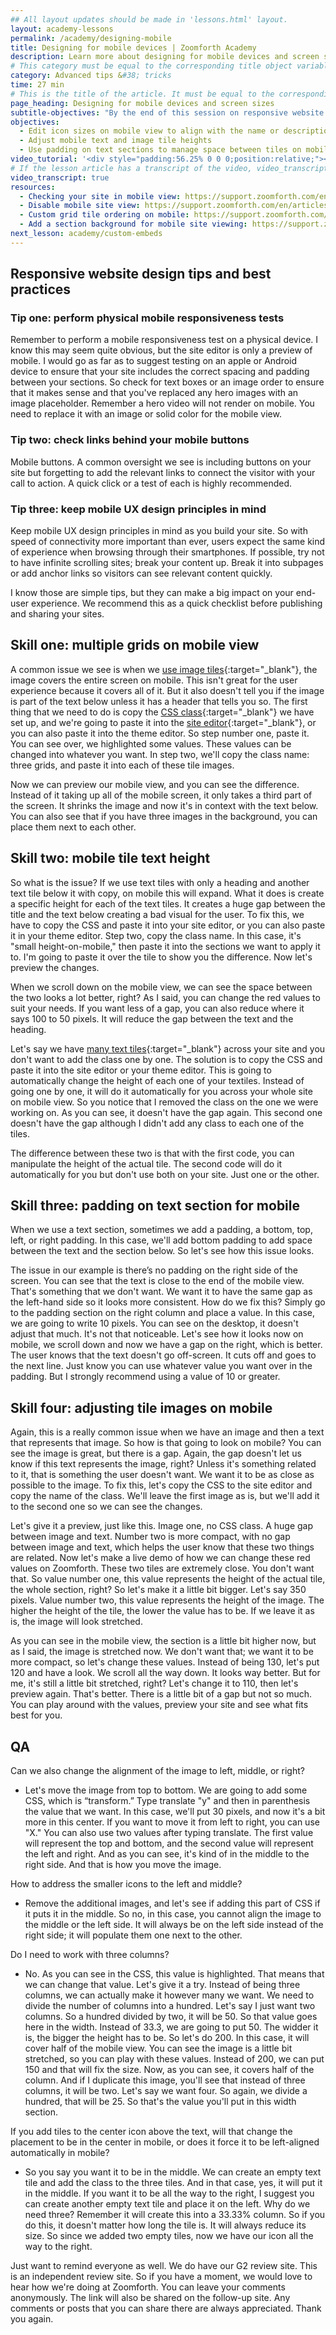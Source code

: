 ```yaml
---
## All layout updates should be made in 'lessons.html' layout.
layout: academy-lessons
permalink: /academy/designing-mobile
title: Designing for mobile devices | Zoomforth Academy
description: Learn more about designing for mobile devices and screen sizes on Zoomforth sites layouts
# This category must be equal to the corresponding title object variable in the file _data/academy
category: Advanced tips &#38; tricks
time: 27 min
# This is the title of the article. It must be equal to the corresponding title object variable in the file _data/academy
page_heading: Designing for mobile devices and screen sizes
subtitle-objectives: "By the end of this session on responsive website design tips, you will be able to:"
objectives:
  - Edit icon sizes on mobile view to align with the name or description
  - Adjust mobile text and image tile heights
  - Use padding on text sections to manage space between tiles on mobile
video_tutorial: '<div style="padding:56.25% 0 0 0;position:relative;"><iframe src="https://player.vimeo.com/video/936218299?badge=0&amp;autopause=0&amp;player_id=0&amp;app_id=58479" frameborder="0" allow="autoplay; fullscreen; picture-in-picture; clipboard-write" style="position:absolute;top:0;left:0;width:100%;height:100%;" title="Designing for mobile"></iframe></div><script src="https://player.vimeo.com/api/player.js"></script>'
# If the lesson article has a transcript of the video, video_transcript must be set to "true".
video_transcript: true
resources:
  - Checking your site in mobile view: https://support.zoomforth.com/en/articles/6067807-checking-your-site-in-mobile-view
  - Disable mobile site view: https://support.zoomforth.com/en/articles/1683236-disable-mobile-site-view
  - Custom grid tile ordering on mobile: https://support.zoomforth.com/en/articles/4354501-custom-grid-tile-ordering-on-mobile
  - Add a section background for mobile site viewing: https://support.zoomforth.com/en/articles/1683281-add-a-section-background-for-mobile-site-viewing
next_lesson: academy/custom-embeds
---
```

## Responsive website design tips and best practices

### Tip one: perform physical mobile responsiveness tests

Remember to perform a mobile responsiveness test on a physical device. I know this may seem quite obvious, but the site editor is only a preview of mobile. I would go as far as to suggest testing on an apple or Android device to ensure that your site includes the correct spacing and padding between your sections. So check for text boxes or an image order to ensure that it makes sense and that you've replaced any hero images with an image placeholder. Remember a hero video will not render on mobile. You need to replace it with an image or solid color for the mobile view.

### Tip two: check links behind your mobile buttons

Mobile buttons. A common oversight we see is including buttons on your site but forgetting to add the relevant links to connect the visitor with your call to action. A quick click or a test of each is highly recommended.

### Tip three: keep mobile UX design principles in mind

Keep mobile UX design principles in mind as you build your site. So with speed of connectivity more important than ever, users expect the same kind of experience when browsing through their smartphones. If possible, try not to have infinite scrolling sites; break your content up. Break it into subpages or add anchor links so visitors can see relevant content quickly.

I know those are simple tips, but they can make a big impact on your end-user experience. We recommend this as a quick checklist before publishing and sharing your sites.

## Skill one: multiple grids on mobile view

A common issue we see is when we [use image tiles]({{'academy/image-tiles'|relative_url}}){:target="_blank"}, the image covers the entire screen on mobile. This isn't great for the user experience because it covers all of it. But it also doesn't tell you if the image is part of the text below unless it has a header that tells you so. The first thing that we need to do is copy the [CSS class]({{'academy/introduction-css-classes'|relative_url}}){:target="_blank"} we have set up, and we're going to paste it into the [site editor]({{'platform-site-editor'|relative_url}}){:target="_blank"}, or you can also paste it into the theme editor. So step number one, paste it. You can see over, we highlighted some values. These values can be changed into whatever you want. In step two, we'll copy the class name: three grids, and paste it into each of these tile images.

Now we can preview our mobile view, and you can see the difference. Instead of it taking up all of the mobile screen, it only takes a third part of the screen. It shrinks the image and now it's in context with the text below. You can also see that if you have three images in the background, you can place them next to each other.

## Skill two: mobile tile text height

So what is the issue? If we use text tiles with only a heading and another text tile below it with copy, on mobile this will expand. What it does is create a specific height for each of the text tiles. It creates a huge gap between the title and the text below creating a bad visual for the user. To fix this, we have to copy the CSS and paste it into your site editor, or you can also paste it in your theme editor. Step two, copy the class name. In this case, it's "small height-on-mobile," then paste it into the sections we want to apply it to. I'm going to paste it over the tile to show you the difference. Now let's preview the changes.

When we scroll down on the mobile view, we can see the space between the two looks a lot better, right? As I said, you can change the red values to suit your needs. If you want less of a gap, you can also reduce where it says 100 to 50 pixels. It will reduce the gap between the text and the heading.

Let's say we have [many text tiles]({{'academy/text-tiles'}}|relative_url){:target="_blank"} across your site and you don't want to add the class one by one. The solution is to copy the CSS and paste it into the site editor or your theme editor. This is going to automatically change the height of each one of your textiles. Instead of going one by one, it will do it automatically for you across your whole site on mobile view. So you notice that I removed the class on the one we were working on. As you can see, it doesn't have the gap again. This second one doesn't have the gap although I didn't add any class to each one of the tiles.

The difference between these two is that with the first code, you can manipulate the height of the actual tile. The second code will do it automatically for you but don't use both on your site. Just one or the other.

## Skill three: padding on text section for mobile

When we use a text section, sometimes we add a padding, a bottom, top, left, or right padding. In this case, we'll add bottom padding to add space between the text and the section below. So let's see how this issue looks.

The issue in our example is there’s no padding on the right side of the screen. You can see that the text is close to the end of the mobile view. That's something that we don't want. We want it to have the same gap as the left-hand side so it looks more consistent. How do we fix this? Simply go to the padding section on the right column and place a value. In this case, we are going to write 10 pixels. You can see on the desktop, it doesn't adjust that much. It's not that noticeable. Let's see how it looks now on mobile, we scroll down and now we have a gap on the right, which is better. The user knows that the text doesn't go off-screen. It cuts off and goes to the next line. Just know you can use whatever value you want over in the padding. But I strongly recommend using a value of 10 or greater.

## Skill four: adjusting tile images on mobile

Again, this is a really common issue when we have an image and then a text that represents that image. So how is that going to look on mobile? You can see the image is great, but there is a gap. Again, the gap doesn't let us know if this text represents the image, right? Unless it's something related to it, that is something the user doesn't want. We want it to be as close as possible to the image. To fix this, let's copy the CSS to the site editor and copy the name of the class. We'll leave the first image as is, but we'll add it to the second one so we can see the changes.

Let's give it a preview, just like this. Image one, no CSS class. A huge gap between image and text. Number two is more compact, with no gap between image and text, which helps the user know that these two things are related. Now let's make a live demo of how we can change these red values on Zoomforth. These two tiles are extremely close. You don't want that. So value number one, this value represents the height of the actual tile, the whole section, right? So let's make it a little bit bigger. Let's say 350 pixels. Value number two, this value represents the height of the image. The higher the height of the tile, the lower the value has to be. If we leave it as is, the image will look stretched.

As you can see in the mobile view, the section is a little bit higher now, but as I said, the image is stretched now. We don't want that; we want it to be more compact, so let's change these values. Instead of being 130, let's put 120 and have a look. We scroll all the way down. It looks way better. But for me, it's still a little bit stretched, right? Let's change it to 110, then let's preview again. That's better. There is a little bit of a gap but not so much. You can play around with the values, preview your site and see what fits best for you.

## QA

Can we also change the alignment of the image to left, middle, or right?

- Let's move the image from top to bottom. We are going to add some CSS, which is “transform.” Type translate "y" and then in parenthesis the value that we want. In this case, we'll put 30 pixels, and now it's a bit more in this center. If you want to move it from left to right, you can use "X." You can also use two values after typing translate. The first value will represent the top and bottom, and the second value will represent the left and right. And as you can see, it's kind of in the middle to the right side. And that is how you move the image.

How to address the smaller icons to the left and middle?

- Remove the additional images, and let's see if adding this part of CSS if it puts it in the middle. So no, in this case, you cannot align the image to the middle or the left side. It will always be on the left side instead of the right side; it will populate them one next to the other.

Do I need to work with three columns?

- No. As you can see in the CSS, this value is highlighted. That means that we can change that value. Let's give it a try. Instead of being three columns, we can actually make it however many we want. We need to divide the number of columns into a hundred. Let's say I just want two columns. So a hundred divided by two, it will be 50. So that value goes here in the width. Instead of 33.3, we are going to put 50. The widder it is, the bigger the height has to be. So let's do 200. In this case, it will cover half of the mobile view. You can see the image is a little bit stretched, so you can play with these values. Instead of 200, we can put 150 and that will fix the size. Now, as you can see, it covers half of the column. And if I duplicate this image, you'll see that instead of three columns, it will be two. Let's say we want four. So again, we divide a hundred, that will be 25. So that's the value you'll put in this width section.

If you add tiles to the center icon above the text, will that change the placement to be in the center in mobile, or does it force it to be left-aligned automatically in mobile?

- So you say you want it to be in the middle. We can create an empty text tile and add the class to the three tiles. And in that case, yes, it will put it in the middle. If you want it to be all the way to the right, I suggest you can create another empty text tile and place it on the left. Why do we need three? Remember it will create this into a 33.33% column. So if you do this, it doesn't matter how long the tile is. It will always reduce its size. So since we added two empty tiles, now we have our icon all the way to the right.

Just want to remind everyone as well. We do have our G2 review site. This is an independent review site. So if you have a moment, we would love to hear how we're doing at Zoomforth. You can leave your comments anonymously. The link will also be shared on the follow-up site. Any comments or posts that you can share there are always appreciated. Thank you again.
